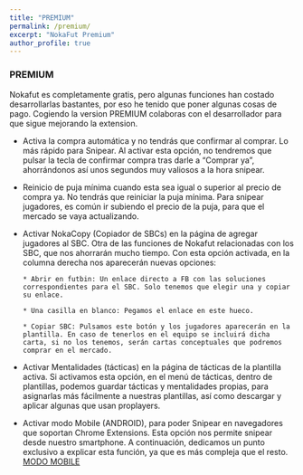 ```yaml
---
title: "PREMIUM"
permalink: /premium/
excerpt: "NokaFut Premium"
author_profile: true
---
```


### PREMIUM

Nokafut es completamente gratis, pero algunas funciones han costado desarrollarlas bastantes, por eso he tenido que poner algunas cosas de pago. Cogiendo la version PREMIUM colaboras con el desarrollador para que sigue mejorando la extension.

  * Activa la compra automática y no tendrás que confirmar al comprar. Lo más rápido para Snipear. Al activar esta opción, no tendremos que pulsar la tecla de confirmar compra tras darle a “Comprar ya”, ahorrándonos así unos segundos muy valiosos a la hora snipear.

  * Reinicio de puja mínima cuando esta sea igual o superior al precio de compra ya. No tendrás que reiniciar la puja mínima. Para snipear jugadores, es común ir subiendo el precio de la puja, para que el mercado se vaya actualizando.

  * Activar NokaCopy (Copiador de SBCs) en la página de agregar jugadores al SBC. Otra de las funciones de Nokafut relacionadas con los SBC, que nos ahorrarán mucho tiempo. Con esta opción activada, en la columna derecha nos aparecerán nuevas opciones:

        * Abrir en futbin: Un enlace directo a FB con las soluciones correspondientes para el SBC. Solo tenemos que elegir una y copiar su enlace.

        * Una casilla en blanco: Pegamos el enlace en este hueco.

        * Copiar SBC: Pulsamos este botón y los jugadores aparecerán en la plantilla. En caso de tenerlos en el equipo se incluirá dicha carta, si no los tenemos, serán cartas conceptuales que podremos comprar en el mercado.

  * Activar Mentalidades (tácticas) en la página de tácticas de la plantilla activa. Si activamos esta opción, en el menú de tácticas, dentro de plantillas, podemos guardar tácticas y mentalidades propias, para asignarlas más fácilmente a nuestras plantillas, así como descargar y aplicar algunas que usan proplayers.

  * Activar modo Mobile (ANDROID), para poder Snipear en navegadores que soportan Chrome Extensions. Esta opción nos permite snipear desde nuestro smartphone. A continuación, dedicamos un punto exclusivo a explicar esta función, ya que es más compleja que el resto. [MODO MOBILE](https://nokafut.github.io/mobile/)
